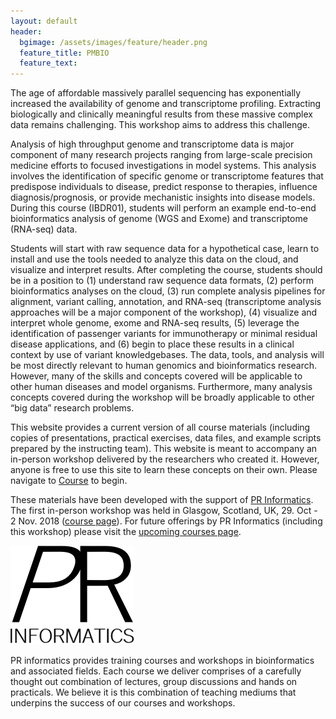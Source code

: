 ```yaml
---
layout: default
header:
  bgimage: /assets/images/feature/header.png
  feature_title: PMBIO
  feature_text:
---
```


The age of affordable  massively parallel sequencing has exponentially increased the availability of genome and transcriptome profiling. Extracting biologically and clinically meaningful results from these massive complex data remains challenging. This workshop aims to address this challenge.

Analysis of high throughput genome and transcriptome data is major component of many research projects ranging from large-scale precision medicine efforts to focused investigations in model systems. This analysis involves the identification of specific genome or transcriptome features that predispose individuals to disease, predict response to therapies, influence diagnosis/prognosis, or provide mechanistic insights into disease models. During this course (IBDR01), students will perform an example end-to-end bioinformatics analysis of genome (WGS and Exome) and transcriptome (RNA-seq) data.

Students will start with raw sequence data for a hypothetical case, learn to install and use the tools needed to analyze this data on the cloud, and visualize and interpret results. After completing the course, students should be in a position to (1) understand raw sequence data formats, (2) perform bioinformatics analyses on the cloud, (3) run complete analysis pipelines for alignment, variant calling, annotation, and RNA-seq (transcriptome analysis approaches will be a major component of the workshop), (4) visualize and interpret whole genome, exome and RNA-seq results, (5) leverage the identification of passenger variants for immunotherapy or minimal residual disease applications, and (6) begin to place these results in a clinical context by use of variant knowledgebases. The data, tools, and analysis will be most directly relevant to human genomics and bioinformatics research. However, many of the skills and concepts covered will be applicable to other human diseases and model organisms. Furthermore, many analysis concepts covered during the workshop will be broadly applicable to other “big data” research problems.

This website provides a current version of all course materials (including copies of presentations, practical exercises, data files, and example scripts prepared by the instructing team). This website is meant to accompany an in-person workshop delivered by the researchers who created it. However, anyone is free to use this site to learn these concepts on their own. Please navigate to [Course](http://pmbio.org/course/) to begin.

These materials have been developed with the support of [PR Informatics](https://www.prinformatics.com/). The first in-person workshop was held in Glasgow, Scotland, UK, 29. Oct - 2 Nov. 2018 ([course page](https://www.prinformatics.com/course/introduction-to-bioinformatics-for-dna-and-rna-sequence-analysis-ibdr01/)). For future offerings by PR Informatics (including this workshop) please visit the [upcoming courses page](https://www.prinformatics.com/courses/).

<img src="/assets/images/misc/prinfo-logo.png" class=" img-thumbnail float-left">

PR informatics provides training courses and workshops in bioinformatics and associated fields. Each course we deliver comprises of a carefully thought out combination of lectures, group discussions and hands on practicals. We believe it is this combination of teaching mediums that underpins the success of our courses and workshops.
